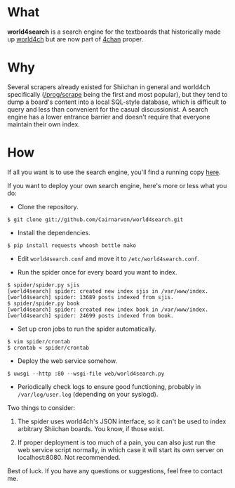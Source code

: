 # What

**world4search** is a search engine for the textboards that historically made up [world4ch](http://www.4chan.org/faq#were) but are now part of [4chan](http://4chan.org/) proper.

# Why

Several scrapers already existed for Shiichan in general and world4ch specifically ([/prog/scrape](https://github.com/Cairnarvon/progscrape) being the first and most popular), but they tend to dump a board's content into a local SQL-style database, which is difficult to query and less than convenient for the casual discussionist. A search engine has a lower entrance barrier and doesn't require that everyone maintain their own index.

# How

If all you want is to use the search engine, you'll find a running copy [here](http://world4search.no-ip.org:8080).

If you want to deploy your own search engine, here's more or less what you do:

* Clone the repository.

```
$ git clone git://github.com/Cairnarvon/world4search.git
```

* Install the dependencies.

```
$ pip install requests whoosh bottle mako
```

* Edit `world4search.conf` and move it to `/etc/world4search.conf`.

* Run the spider once for every board you want to index.

```
$ spider/spider.py sjis
[world4search] spider: created new index sjis in /var/www/index.
[world4search] spider: 13689 posts indexed from sjis.
$ spider/spider.py book
[world4search] spider: created new index book in /var/www/index.
[world4search] spider: 24699 posts indexed from book.
```

* Set up cron jobs to run the spider automatically.

```
$ vim spider/crontab
$ crontab < spider/crontab
```

* Deploy the web service somehow.

```
$ uwsgi --http :80 --wsgi-file web/world4search.py
```

* Periodically check logs to ensure good functioning, probably in `/var/log/user.log` (depending on your syslogd).

Two things to consider:

1. The spider uses world4ch's JSON interface, so it can't be used to index arbitrary Shiichan boards. You know, if those exist.

2. If proper deployment is too much of a pain, you can also just run the web service script normally, in which case it will start its own server on localhost:8080. Not recommended.

Best of luck. If you have any questions or suggestions, feel free to contact me.
